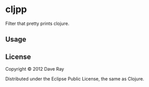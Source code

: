 # cljpp

Filter that pretty prints clojure.

## Usage

## License

Copyright © 2012 Dave Ray

Distributed under the Eclipse Public License, the same as Clojure.
